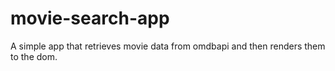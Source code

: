 # movie-search-app
A simple app that retrieves movie data from omdbapi and then renders them to the dom.
